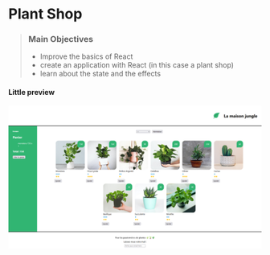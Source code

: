 # Plant Shop

> ### Main Objectives
> - Improve the basics of React
> - create an application with React (in this case a plant shop)
> - learn about the state and the effects


#### Little preview
<img src="src\assets\Screenshot 2024-10-02 122801.png" alt="site preview">
